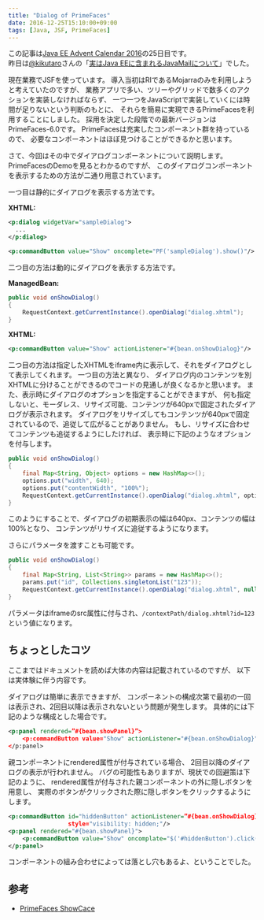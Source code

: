 ```yaml
---
title: "Dialog of PrimeFaces"
date: 2016-12-25T15:10:00+09:00
tags: [Java, JSF, PrimeFaces]
---
```

この記事は[Java EE Advent Calendar 2016](http://qiita.com/advent-calendar/2016/javaee)の25日目です。  
昨日は[@kikutaro](http://qiita.com/kikutaro)さんの「[実はJava EEに含まれるJavaMailについて](http://qiita.com/kikutaro/items/a524038ca7306a8bfee3)」でした。

<!-- more -->

現在業務でJSFを使っています。
導入当初はRIであるMojarraのみを利用しようと考えていたのですが、
業務アプリで多い、ツリーやグリッドで数多くのアクションを実装しなければならず、
一つ一つをJavaScriptで実装していくには時間が足りないという判断のもとに、
それらを簡易に実現できるPrimeFacesを利用することにしました。
採用を決定した段階での最新バージョンはPrimeFaces-6.0です。
PrimeFacesは充実したコンポーネント群を持っているので、
必要なコンポーネントはほぼ見つけることができるかと思います。

さて、今回はその中でダイアログコンポーネントについて説明します。
PrimeFacesのDemoを見るとわかるのですが、
このダイアログコンポーネントを表示するための方法が二通り用意されています。

一つ目は静的にダイアログを表示する方法です。

**XHTML:**

```xml
<p:dialog widgetVar="sampleDialog">
  ...
</p:dialog>

<p:commandButton value="Show" oncomplete="PF('sampleDialog').show()"/>
```

二つ目の方法は動的にダイアログを表示する方法です。

**ManagedBean:**

```java
public void onShowDialog()
{
    RequestContext.getCurrentInstance().openDialog("dialog.xhtml");
}
```

**XHTML:**

```xml
<p:commandButton value="Show" actionListener="#{bean.onShowDialog}"/>
```

二つ目の方法は指定したXHTMLをiframe内に表示して、それをダイアログとして表示してくれます。
一つ目の方法と異なり、
ダイアログ内のコンテンツを別XHTMLに分けることができるのでコードの見通しが良くなるかと思います。
また、表示時にダイアログのオプションを指定することができますが、
何も指定しないと、モーダレス、リサイズ可能、コンテンツが640pxで固定されたダイアログが表示されます。
ダイアログをリサイズしてもコンテンツが640pxで固定されているので、追従して広がることがありません。
もし、リサイズに合わせてコンテンツも追従するようにしたければ、
表示時に下記のようなオプションを付与します。

```java
public void onShowDialog()
{
    final Map<String, Object> options = new HashMap<>();
    options.put("width", 640);
    options.put("contentWidth", "100%");
    RequestContext.getCurrentInstance().openDialog("dialog.xhtml", options, null);
}
```

このようにすることで、ダイアログの初期表示の幅は640px、コンテンツの幅は100%となり、
コンテンツがリサイズに追従するようになります。

さらにパラメータを渡すことも可能です。

```java
public void onShowDialog()
{
    final Map<String, List<String>> params = new HashMap<>();
    params.put("id", Collections.singletonList("123"));
    RequestContext.getCurrentInstance().openDialog("dialog.xhtml", null, params);
}
```

パラメータはiframeのsrc属性に付与され、`/contextPath/dialog.xhtml?id=123`という値になります。

## ちょっとしたコツ

ここまではドキュメントを読めば大体の内容は記載されているのですが、
以下は実体験に伴う内容です。

ダイアログは簡単に表示できますが、
コンポーネントの構成次第で最初の一回は表示され、2回目以降は表示されないという問題が発生します。
具体的には下記のような構成とした場合です。

```xml
<p:panel rendered=”#{bean.showPanel}”>
    <p:commandButton value="Show" actionListener="#{bean.onShowDialog}"/>
</p:panel>
```

親コンポーネントにrendered属性が付与されている場合、
2回目以降のダイアログの表示が行われません。
バグの可能性もありますが、現状での回避策は下記のように、
rendered属性が付与された親コンポーネントの外に隠しボタンを用意し、
実際のボタンがクリックされた際に隠しボタンをクリックするようにします。

```xml
<p:commandButton id="hiddenButton" actionListener=”#{bean.onShowDialog}” 
                 style="visibility: hidden;"/>
<p:panel rendered="#{bean.showPanel}">
    <p:commandButton value="Show" oncomplate="$('#hiddenButton').click()"/>
</p:panel>
```

コンポーネントの組み合わせによっては落とし穴もあるよ、ということでした。

## 参考

- [PrimeFaces ShowCace](http://www.primefaces.org/showcase/ui/df/data.xhtml)

